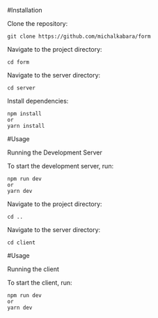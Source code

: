 #Installation

Clone the repository:

```
git clone https://github.com/michalkabara/form
```

Navigate to the project directory:

```
cd form
```

Navigate to the server directory:

```
cd server
```

Install dependencies:

```
npm install
or
yarn install
```

#Usage

Running the Development Server

To start the development server, run:

```
npm run dev
or
yarn dev
```

Navigate to the project directory:

```
cd ..
```

Navigate to the server directory:

```
cd client
```

#Usage

Running the client

To start the client, run:

```
npm run dev
or
yarn dev
```
